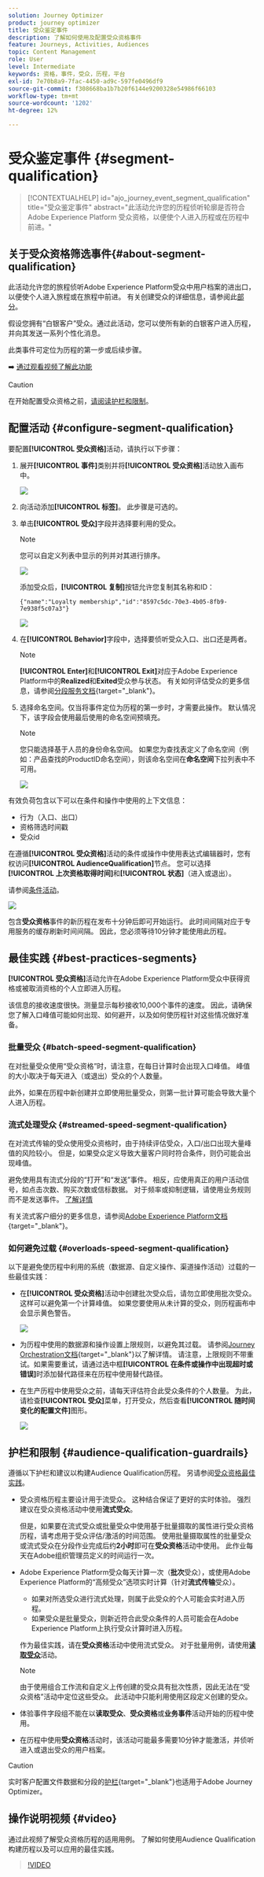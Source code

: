 ```yaml
---
solution: Journey Optimizer
product: journey optimizer
title: 受众鉴定事件
description: 了解如何使用及配置受众资格事件
feature: Journeys, Activities, Audiences
topic: Content Management
role: User
level: Intermediate
keywords: 资格，事件，受众，历程，平台
exl-id: 7e70b8a9-7fac-4450-ad9c-597fe0496df9
source-git-commit: f308668ba1b7b20f6144e9200328e54986f66103
workflow-type: tm+mt
source-wordcount: '1202'
ht-degree: 12%

---
```


# 受众鉴定事件 {#segment-qualification}

>[!CONTEXTUALHELP]
>id="ajo_journey_event_segment_qualification"
>title="受众鉴定事件"
>abstract="此活动允许您的历程侦听轮廓是否符合 Adobe Experience Platform 受众资格，以便使个人进入历程或在历程中前进。"

## 关于受众资格筛选事件{#about-segment-qualification}

此活动允许您的旅程侦听Adobe Experience Platform受众中用户档案的进出口，以便使个人进入旅程或在旅程中前进。 有关创建受众的详细信息，请参阅此[部分](../audience/about-audiences.md)。

假设您拥有“白银客户”受众。通过此活动，您可以使所有新的白银客户进入历程，并向其发送一系列个性化消息。

此类事件可定位为历程的第一步或后续步骤。

➡️ [通过观看视频了解此功能](#video)


>[!CAUTION]
>
>在开始配置受众资格之前，[请阅读护栏和限制](#audience-qualification-guardrails)。


## 配置活动 {#configure-segment-qualification}

要配置&#x200B;**[!UICONTROL 受众资格]**&#x200B;活动，请执行以下步骤：

1. 展开&#x200B;**[!UICONTROL 事件]**&#x200B;类别并将&#x200B;**[!UICONTROL 受众资格]**&#x200B;活动放入画布中。

   ![](assets/segment5.png)

1. 向活动添加&#x200B;**[!UICONTROL 标签]**。 此步骤是可选的。

1. 单击&#x200B;**[!UICONTROL 受众]**&#x200B;字段并选择要利用的受众。

   >[!NOTE]
   >
   >您可以自定义列表中显示的列并对其进行排序。

   ![](assets/segment6.png)

   添加受众后，**[!UICONTROL 复制]**&#x200B;按钮允许您复制其名称和ID：

   `{"name":"Loyalty membership","id":"8597c5dc-70e3-4b05-8fb9-7e938f5c07a3"}`

   ![](assets/segment-copy.png)

1. 在&#x200B;**[!UICONTROL Behavior]**&#x200B;字段中，选择要侦听受众入口、出口还是两者。

   >[!NOTE]
   >
   >**[!UICONTROL Enter]**&#x200B;和&#x200B;**[!UICONTROL Exit]**&#x200B;对应于Adobe Experience Platform中的&#x200B;**Realized**&#x200B;和&#x200B;**Exited**&#x200B;受众参与状态。 有关如何评估受众的更多信息，请参阅[分段服务文档](https://experienceleague.adobe.com/docs/experience-platform/segmentation/tutorials/evaluate-a-segment.html?lang=zh-Hans#interpret-segment-results){target="_blank"}。

1. 选择命名空间。仅当将事件定位为历程的第一步时，才需要此操作。 默认情况下，该字段会使用最后使用的命名空间预填充。

   >[!NOTE]
   >
   >您只能选择基于人员的身份命名空间。 如果您为查找表定义了命名空间（例如：产品查找的ProductID命名空间），则该命名空间在&#x200B;**命名空间**&#x200B;下拉列表中不可用。

   ![](assets/segment7.png)

有效负荷包含以下可以在条件和操作中使用的上下文信息：

* 行为（入口、出口）
* 资格筛选时间戳
* 受众id

在遵循&#x200B;**[!UICONTROL 受众资格]**&#x200B;活动的条件或操作中使用表达式编辑器时，您有权访问&#x200B;**[!UICONTROL AudienceQualification]**&#x200B;节点。 您可以选择&#x200B;**[!UICONTROL 上次资格取得时间]**&#x200B;和&#x200B;**[!UICONTROL 状态]**（进入或退出）。

请参阅[条件活动](../building-journeys/condition-activity.md#about_condition)。

![](assets/segment8.png)

包含&#x200B;**受众资格**&#x200B;事件的新历程在发布十分钟后即可开始运行。 此时间间隔对应于专用服务的缓存刷新时间间隔。 因此，您必须等待10分钟才能使用此历程。

## 最佳实践 {#best-practices-segments}

**[!UICONTROL 受众资格]**&#x200B;活动允许在Adobe Experience Platform受众中获得资格或被取消资格的个人立即进入历程。

该信息的接收速度很快。测量显示每秒接收10,000个事件的速度。 因此，请确保您了解入口峰值可能如何出现、如何避开，以及如何使历程针对这些情况做好准备。

### 批量受众 {#batch-speed-segment-qualification}

在对批量受众使用“受众资格”时，请注意，在每日计算时会出现入口峰值。 峰值的大小取决于每天进入（或退出）受众的个人数量。

此外，如果在历程中新创建并立即使用批量受众，则第一批计算可能会导致大量个人进入历程。

### 流式处理受众 {#streamed-speed-segment-qualification}

在对流式传输的受众使用受众资格时，由于持续评估受众，入口/出口出现大量峰值的风险较小。 但是，如果受众定义导致大量客户同时符合条件，则仍可能会出现峰值。

避免使用具有流式分段的“打开”和“发送”事件。 相反，应使用真正的用户活动信号，如点击次数、购买次数或信标数据。 对于频率或抑制逻辑，请使用业务规则而不是发送事件。 [了解详情](../audience/about-audiences.md#open-and-send-event-guardrails)

有关流式客户细分的更多信息，请参阅[Adobe Experience Platform文档](https://experienceleague.adobe.com/zh-hans/docs/experience-platform/segmentation/methods/streaming-segmentation){target="_blank"}。

### 如何避免过载 {#overloads-speed-segment-qualification}

以下是避免使历程中利用的系统（数据源、自定义操作、渠道操作活动）过载的一些最佳实践：

* 在&#x200B;**[!UICONTROL 受众资格]**&#x200B;活动中创建批次受众后，请勿立即使用批次受众。 这样可以避免第一个计算峰值。 如果您要使用从未计算的受众，则历程画布中会显示黄色警告。

  ![](assets/segment-error.png)

* 为历程中使用的数据源和操作设置上限规则，以避免其过载。 请参阅[Journey Orchestration文档](https://experienceleague.adobe.com/docs/journeys/using/working-with-apis/capping.html?lang=zh-Hans){target="_blank"}以了解详情。 请注意，上限规则不带重试。如果需要重试，请通过选中框&#x200B;**[!UICONTROL 在条件或操作中出现超时或错误]**&#x200B;时添加替代路径来在历程中使用替代路径。

* 在生产历程中使用受众之前，请每天评估符合此受众条件的个人数量。 为此，请检查&#x200B;**[!UICONTROL 受众]**&#x200B;菜单，打开受众，然后查看&#x200B;**[!UICONTROL 随时间变化的配置文件]**&#x200B;图形。

  ![](assets/segment-overload.png)

## 护栏和限制 {#audience-qualification-guardrails}

遵循以下护栏和建议以构建Audience Qualification历程。 另请参阅[受众资格最佳实践](#best-practices-segments)。


* 受众资格历程主要设计用于流受众。 这种结合保证了更好的实时体验。 强烈建议在受众资格活动中使用&#x200B;**流式受众**。

  但是，如果要在流式受众或批量受众中使用基于批量摄取的属性进行受众资格历程，请考虑用于受众评估/激活的时间范围。 使用批量摄取属性的批量受众或流式受众在分段作业完成后约&#x200B;**2小时**&#x200B;即可在&#x200B;**受众资格**&#x200B;活动中使用。 此作业每天在Adobe组织管理员定义的时间运行一次。

* Adobe Experience Platform受众每天计算一次（**批次**&#x200B;受众），或使用Adobe Experience Platform的“高频受众”选项实时计算（针对&#x200B;**流式传输**&#x200B;受众）。

   * 如果对所选受众进行流式处理，则属于此受众的个人可能会实时进入历程。
   * 如果受众是批量受众，则新近符合此受众条件的人员可能会在Adobe Experience Platform上执行受众计算时进入历程。

  作为最佳实践，请在&#x200B;**受众资格**&#x200B;活动中使用流式受众。 对于批量用例，请使用&#x200B;**[读取受众](read-audience.md)**&#x200B;活动。

  >[!NOTE]
  >
  >由于使用组合工作流和自定义上传创建的受众具有批次性质，因此无法在“受众资格”活动中定位这些受众。 此活动中只能利用使用区段定义创建的受众。


* 体验事件字段组不能在以&#x200B;**读取受众**、**受众资格**&#x200B;或&#x200B;**业务事件**&#x200B;活动开始的历程中使用。

* 在历程中使用&#x200B;**受众资格**&#x200B;活动时，该活动可能最多需要10分钟才能激活，并侦听进入或退出受众的用户档案。


>[!CAUTION]
>
>实时客户配置文件数据和分段的[护栏](https://experienceleague.adobe.com/docs/experience-platform/profile/guardrails.html?lang=zh-Hans){target="_blank"}也适用于Adobe Journey Optimizer。



## 操作说明视频 {#video}

通过此视频了解受众资格历程的适用用例。 了解如何使用Audience Qualification构建历程以及可以应用的最佳实践。

>[!VIDEO](https://video.tv.adobe.com/v/3446214?quality=12&captions=chi_hans)
